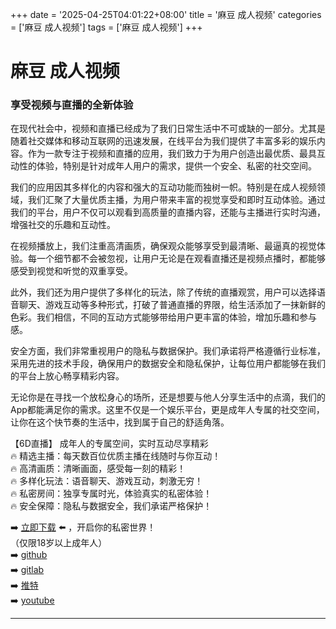+++
date = '2025-04-25T04:01:22+08:00'
title = '麻豆 成人视频'
categories = ['麻豆 成人视频']
tags = ['麻豆 成人视频']
+++

# 麻豆 成人视频

### 享受视频与直播的全新体验

在现代社会中，视频和直播已经成为了我们日常生活中不可或缺的一部分。尤其是随着社交媒体和移动互联网的迅速发展，在线平台为我们提供了丰富多彩的娱乐内容。作为一款专注于视频和直播的应用，我们致力于为用户创造出最优质、最具互动性的体验，特别是针对成年人用户的需求，提供一个安全、私密的社交空间。

我们的应用因其多样化的内容和强大的互动功能而独树一帜。特别是在成人视频领域，我们汇聚了大量优质主播，为用户带来丰富的视觉享受和即时互动体验。通过我们的平台，用户不仅可以观看到高质量的直播内容，还能与主播进行实时沟通，增强社交的乐趣和互动性。

在视频播放上，我们注重高清画质，确保观众能够享受到最清晰、最逼真的视觉体验。每一个细节都不会被忽视，让用户无论是在观看直播还是视频点播时，都能够感受到视觉和听觉的双重享受。

此外，我们还为用户提供了多样化的玩法，除了传统的直播观赏，用户可以选择语音聊天、游戏互动等多种形式，打破了普通直播的界限，给生活添加了一抹新鲜的色彩。我们相信，不同的互动方式能够带给用户更丰富的体验，增加乐趣和参与感。

安全方面，我们非常重视用户的隐私与数据保护。我们承诺将严格遵循行业标准，采用先进的技术手段，确保用户的数据安全和隐私保护，让每位用户都能够在我们的平台上放心畅享精彩内容。

无论你是在寻找一个放松身心的场所，还是想要与他人分享生活中的点滴，我们的App都能满足你的需求。这里不仅是一个娱乐平台，更是成年人专属的社交空间，让你在这个快节奏的生活中，找到属于自己的舒适角落。

【6D直播】
成年人的专属空间，实时互动尽享精彩  
🔥 精选主播：每天数百位优质主播在线随时与你互动！  
🔥 高清画质：清晰画面，感受每一刻的精彩！  
🔥 多样化玩法：语音聊天、游戏互动，刺激无穷！  
🔥 私密房间：独享专属时光，体验真实的私密体验！  
🔥 安全保障：隐私与数据安全，我们承诺严格保护！  

➡️ [立即下载](https://down123.s3.ap-east-1.amazonaws.com/down/down.html?channelCode=blog) ⬅️ ，开启你的私密世界！  
（仅限18岁以上成年人）  
➡️ [github](https://aldult-live.github.io/)  
➡️ [gitlab](https://seo-09598d.gitlab.io/)  
➡️ [推特](https://x.com/wegame33)  
➡️ [youtube](https://www.youtube.com/@6Dlive)  

---
